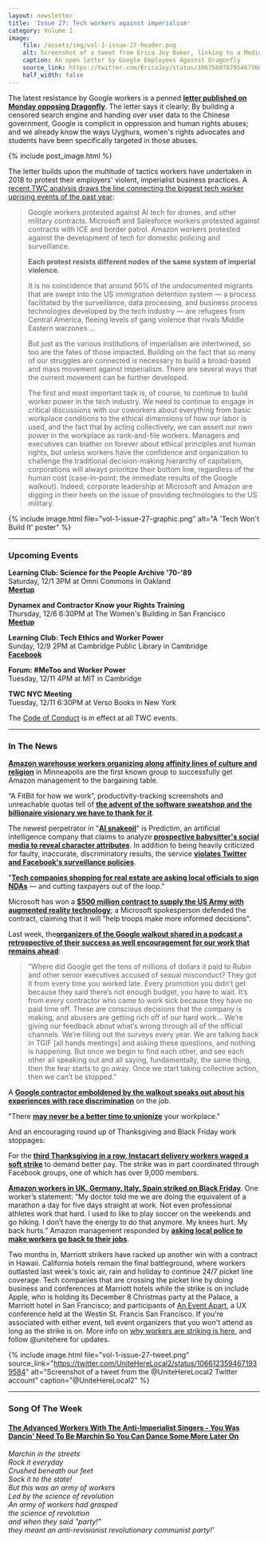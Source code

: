 ```yaml
---
layout: newsletter
title: 'Issue 27: Tech workers against imperialism'
category: Volume 1
image:
    file: /assets/img/vol-1-issue-27-header.png
    alt: Screenshot of a tweet from Erica Joy Baker, linking to a Medium post by Google employees protesting Dragonfly
    caption: An open letter by Google Employees Against Dragonfly
    source_link: https://twitter.com/EricaJoy/status/1067560767954673664
    half_width: false
---
```


<!-- Content imported from: https://mailchi.mp/85f3fb754a63/tech-workers-coalition-update-1289069?e=dbff030191 -->

The latest resistance by Google workers is a penned [**letter published on Monday opposing Dragonfly**](https://medium.com/@googlersagainstdragonfly/we-are-google-employees-google-must-drop-dragonfly-4c8a30c5e5eb). The letter says it clearly: By building a censored search engine and handing over user data to the Chinese government, Google is complicit in oppression and human rights abuses; and we already know the ways Uyghurs, women's rights advocates and students have been specifically targeted in those abuses.

<!--excerpt-->

{% include post_image.html %}

The letter builds upon the multitude of tactics&nbsp;workers have undertaken in 2018 to protest their employers' violent, imperialist business practices. A [recent TWC analysis draws the line connecting the biggest tech worker uprising events of the past year](https://medium.com/tech-workers-coalition/tech-workers-against-imperialism-2d8024e461a7):
 
> Google workers protested against AI tech for drones, and other military contracts. Microsoft and Salesforce workers protested against contracts with ICE and border patrol. Amazon workers protested against the development of tech for domestic policing and surveillance.
>
> **Each protest resists different nodes of the same system of imperial violence.**
>
> It is no coincidence that around 50% of the undocumented migrants that are swept into the US immigration detention system — a process facilitated by the surveillance, data processing, and business process technologies developed by the tech industry — are refugees from Central America, fleeing levels of gang violence that rivals Middle Eastern warzones …
>
> But just as the various institutions of imperialism are intertwined, so too are the fates of those impacted. Building on the fact that so many of our struggles are connected is necessary to build a broad-based and mass movement against imperialism. There are several ways that the current movement can be further developed.
>
> The first and most important task is, of course, to continue to build worker power in the tech industry. We need to continue to engage in critical discussions with our coworkers about everything from basic workplace conditions to the ethical dimensions of how our labor is used, and the fact that by acting collectively, we can assert our own power in the workplace as rank-and-file workers. Managers and executives can blather on forever about ethical principles and human rights, but unless workers have the confidence and organization to challenge the traditional decision-making hierarchy of capitalism, corporations will always prioritize their bottom line, regardless of the human cost (case-in-point: the immediate results of the Google walkout). Indeed, corporate leadership at Microsoft and Amazon are digging in their heels on the issue of providing technologies to the US military.

{% include image.html
    file="vol-1-issue-27-graphic.png"
    alt="A 'Tech Won't Build It' poster"
%}

***

###  Upcoming Events

 **Learning Club: Science for the People Archive '70-'89**  
Saturday, 12/1 3PM at Omni Commons in Oakland  
[**Meetup**](https://www.meetup.com/Tech-Workers-Coalition/events/256062613/)  
  
**Dynamex and Contractor Know your Rights Training**  
Thursday, 12/6 6:30PM at The Women's Building in San Francisco  
[**Meetup**](https://www.meetup.com/Tech-Workers-Coalition/events/256382433/)  
  
**Learning Club: Tech Ethics and Worker Power**  
Sunday, 12/9 2PM at Cambridge Public Library in Cambridge  
[**Facebook**](https://www.facebook.com/events/736431466724610/)  
  
**Forum: #MeToo and Worker Power**  
Tuesday, 12/11 4PM at MIT in Cambridge  
  
**TWC NYC Meeting**  
Tuesday, 12/11 6:30PM at Verso Books in New York

The [Code of Conduct](https://techworkerscoalition.org/community-guide/) is in effect at all TWC events.

***

###  In The News

[**Amazon warehouse workers organizing along affinity lines of culture and religion**](https://www.seattletimes.com/business/somali-workers-in-minnesota-force-amazon-to-negotiate/%20) in Minneapolis are the first known group to successfully get Amazon management to the bargaining table.  
  
“A FitBit for how we work”, productivity-tracking screenshots and unreachable quotas tell of [**the advent of the software sweatshop and the billionaire visionary we have to thank for it**](https://www.forbes.com/sites/nathanvardi/2018/11/19/how-a-mysterious-tech-billionaire-created-two-fortunesand-a-global-software-sweatshop/#8dc58c16cffe).  
  
The newest perpetrator in "[**AI snakeoil**](https://boingboing.net/2018/11/26/ducking-stool-2-0.html)" is Predictim, an artificial intelligence company that claims to analyze [**prospective babysitter's social media to reveal character attributes**](https://www.washingtonpost.com/technology/2018/11/16/wanted-perfect-babysitter-must-pass-ai-scan-respect-attitude/?noredirect=on&utm_term=.b816e9efd874). In addition to being heavily criticized for faulty, inaccurate, discriminatory results, the service [**violates Twitter and Facebook's surveillance policies**](https://www.washingtonpost.com/technology/2018/11/27/facebook-twitter-crack-down-ai-babysitter-rating-service/?utm_term=.bc6d393115c5).  
  
"[**Tech companies shopping for real estate are asking local officials to sign NDAs**](https://www.buzzfeednews.com/article/carolineodonovan/amazon-hq2-google-foxconn-secret-nda-real-estate-deals) — and cutting taxpayers out of the loop."  
  
Microsoft has won a [**$500 million contract to supply the US Army with augmented reality technology**](https://www.reuters.com/article/us-mircosoft-contract-idUSKCN1NY054); a Microsoft spokesperson defended the contract, claiming that it&nbsp;will "help troops make more informed decisions".  
  
Last week, the[**organizers of the Google walkout shared in a podcast a retrospective of their success as well encouragement for our work that remains ahead**](https://www.recode.net/2018/11/21/18105719/google-walkout-real-change-organizers-protest-discrimination-kara-swisher-recode-decode-podcast%20):  

> “Where did Google get the tens of millions of dollars it paid to Rubin and other senior executives accused of sexual misconduct? They got it from every time you worked late. Every promotion you didn’t get because they said there’s not enough budget, you have to wait. It’s from every contractor who came to work sick because they have no paid time off. These are conscious decisions that the company is making, and abusers are getting rich off of our hard work... We’re giving our feedback about what’s wrong through all of the official channels. We’re filling out the surveys every year. We are talking back in TGIF [all hands meetings] and asking these questions, and nothing is happening. But once we begin to find each other, and see each other all speaking out and all saying, fundamentally, the same thing, then the fear starts to go away. Once we start taking collective action, then we can’t be stopped.”

A [**Google contractor emboldened by the walkout speaks out about his experiences with race discrimination**](https://www.theguardian.com/technology/2018/nov/25/google-settled-racism-case-from-contractor-treated-like-a-terrorist) on the job.

"There [**may never be a better time to unionize**](https://splinternews.com/you-may-never-see-a-better-time-to-unionize-your-workpl-1830588017) your workplace."  
  
And an encouraging round up of Thanksgiving and Black Friday work stoppages:&nbsp;

For the [**third Thanksgiving in a row, Instacart delivery workers waged a soft strike**](https://www.buzzfeednews.com/article/carolineodonovan/instacart-delivery-workers-strike-gig-workers-labor-movement) to demand better pay. The strike was in part coordinated through Facebook groups, one of which has over 9,000 members. &nbsp;  
  
[**Amazon workers in UK, Germany, Italy, Spain striked on Black Friday**](https://gizmodo.com/amazon-workers-across-europe-protest-black-friday-citi-1830622250). One worker’s statement: “My doctor told me we are doing the equivalent of a marathon a day for five days straight at work. Not even professional athletes work that hard. I used to like to play soccer on the weekends and go hiking. I don’t have the energy to do that anymore. My knees hurt. My back hurts.” Amazon management responded by [**asking local police to make workers go back to their jobs**](https://www.businessinsider.com/amazon-asked-police-in-spain-to-intervene-warehouse-strike-2018-11).  
  
Two months in, Marriott strikers have racked up another win with a contract in Hawaii. California hotels remain&nbsp;the final battleground, where workers outlasted&nbsp;last week's toxic air, rain and holiday to continue 24/7 picket line coverage. Tech companies that are crossing the picket line by doing business and conferences at Marriott hotels while the strike is on include Apple, who is holding its December 8&nbsp;Christmas party at the Palace, a Marriott hotel in San Francisco; and participants of&nbsp;[An Event Apart](https://aneventapart.com/), a UX conference held at the Westin St. Francis San Francisco. If you're associated with either event, tell event organizers that you won't attend as long as the strike is on.&nbsp;More info on [why workers are striking is here](https://www.huffingtonpost.com/entry/marriott-strike-hawaii-san-francisco-boston_us_5bf4ffa4e4b0eb6d93099dd9), and follow @unitehere for updates.

{% include image.html
    file="vol-1-issue-27-tweet.png"
    source_link="https://twitter.com/UniteHereLocal2/status/1066123594671939584"
    alt="Screenshot of a tweet from the @UniteHereLocal2 Twitter account"
    caption="@UniteHereLocal2"
%}

***

### Song Of The Week

#### [The Advanced Workers With The Anti-Imperialist Singers - You Was Dancin' Need To Be Marchin So You Can Dance Some More Later On](https://www.youtube.com/watch?v=x5RAvDZZyCI&fbclid=IwAR0H7we_jtJ08CmAVkMEgNT7YbYFMynR0o04-F3hizFGo87PKXTiZaTkjgM)
  
_Marchin in the streets&nbsp;_  
_Rock it&nbsp;everyday_  
_Crushed beneath our feet_  
_Sock it to the state!_  
_But this was an army of workers_  
_Led by the science of revolution_  
_An army of workers had grasped_  
_the science of revolution_  
_and when they said "party!"_  
_they meant an anti-revisionist revolutionary communist party!'_  
